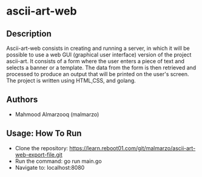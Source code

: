 # ascii-art-web

## Description
Ascii-art-web consists in creating and running a server, in which it will be possible to use a web GUI (graphical user interface) version of the project ascii-art. It consists of a form where the user enters a piece of text and selects a banner or a template. The data from the form is then retrieved and processed to produce an output that will be printed on the user's screen. The project is written using HTML,CSS, and golang.


## Authors
- Mahmood Almarzooq (malmarzo)

## Usage: How To Run
- Clone the repository: https://learn.reboot01.com/git/malmarzo/ascii-art-web-export-file.git
- Run the command: go run main.go
- Navigate to: localhost:8080

